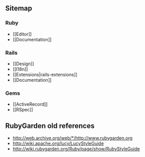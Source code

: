 ## Sitemap

### Ruby

* [[Editor]]
* [[Documentation]]

### Rails

* [[Design]]
* [[I18n]]
* [[Extensions|rails-extensions]]
* [[Documentation]]

### Gems

* [[ActiveRecord]]
* [[RSpec]]


## RubyGarden old references

* http://web.archive.org/web/*/http://www.rubygarden.org
* http://wiki.apache.org/lucy/LucyStyleGuide
* http://wiki.rubygarden.org/Ruby/page/show/RubyStyleGuide
